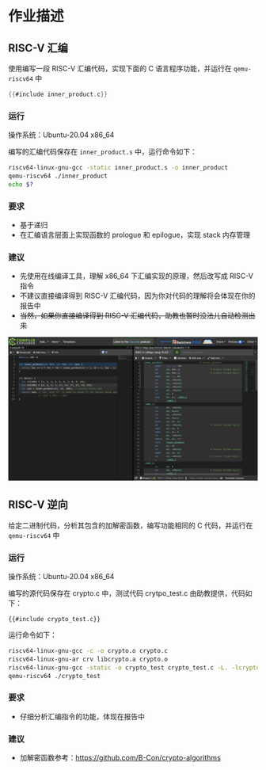 # 作业描述

## RISC-V 汇编

使用编写一段 RISC-V 汇编代码，实现下面的 C 语言程序功能，并运行在 `qemu-riscv64` 中

```c
{{#include inner_product.c}}
```

### 运行

操作系统：Ubuntu-20.04 x86_64

编写的汇编代码保存在 `inner_product.s` 中，运行命令如下：

```bash
riscv64-linux-gnu-gcc -static inner_product.s -o inner_product
qemu-riscv64 ./inner_product
echo $?
```

### 要求

- 基于递归
- 在汇编语言层面上实现函数的 prologue 和 epilogue，实现 stack 内存管理

### 建议

- 先使用在线编译工具，理解 x86_64 下汇编实现的原理，然后改写成 RISC-V 指令
- 不建议直接编译得到 RISC-V 汇编代码，因为你对代码的理解将会体现在你的报告中
- ~~当然，如果你直接编译得到 RISC-V 汇编代码，助教也暂时没法儿自动检测出来~~

[![godbolt](godbolt.png)](https://godbolt.org/z/E3nsTYxqs)

## RISC-V 逆向

给定二进制代码，分析其包含的加解密函数，编写功能相同的 C 代码，并运行在 `qemu-riscv64` 中

### 运行

操作系统：Ubuntu-20.04 x86_64

编写的源代码保存在 crypto.c 中，测试代码 crytpo_test.c 由助教提供，代码如下：

```
{{#include crypto_test.c}}
```

运行命令如下：

```bash
riscv64-linux-gnu-gcc -c -o crypto.o crypto.c
riscv64-linux-gnu-ar crv libcrypto.a crypto.o
riscv64-linux-gnu-gcc -static -o crypto_test crypto_test.c -L. -lcrypto
qemu-riscv64 ./crypto_test
```

### 要求

- 仔细分析汇编指令的功能，体现在报告中

### 建议

- 加解密函数参考：<https://github.com/B-Con/crypto-algorithms>
